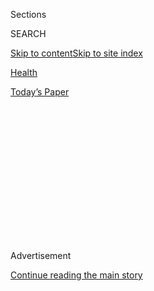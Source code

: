 <div id="app">

<div>

<div>

<div>

<div class="NYTAppHideMasthead css-1q2w90k e1suatyy0">

<div class="section css-ui9rw0 e1suatyy2">

<div class="css-eph4ug er09x8g0">

<div class="css-6n7j50">

</div>

<span class="css-1dv1kvn">Sections</span>

<div class="css-10488qs">

<span class="css-1dv1kvn">SEARCH</span>

</div>

[Skip to content](#site-content)[Skip to site
index](#site-index)

</div>

<div id="masthead-section-label" class="css-1wr3we4 eaxe0e00">

[Health](https://www.nytimes3xbfgragh.onion/section/health)

</div>

<div class="css-10698na e1huz5gh0">

</div>

</div>

<div id="masthead-bar-one" class="section hasLinks css-15hmgas e1csuq9d3">

<div class="css-uqyvli e1csuq9d0">

</div>

<div class="css-1uqjmks e1csuq9d1">

</div>

<div class="css-9e9ivx">

[](https://myaccount.nytimes3xbfgragh.onion/auth/login?response_type=cookie&client_id=vi)

</div>

<div class="css-1bvtpon e1csuq9d2">

[Today’s
Paper](https://www.nytimes3xbfgragh.onion/section/todayspaper)

</div>

</div>

</div>

</div>

<div data-aria-hidden="false">

<div id="site-content" data-role="main">

<div>

<div class="css-1aor85t" style="opacity:0.000000001;z-index:-1;visibility:hidden">

<div class="css-1hqnpie">

<div class="css-epjblv">

<span class="css-17xtcya">[Health](/section/health)</span><span class="css-x15j1o">|</span><span class="css-fwqvlz">Where
Surgeons Don’t Bother With
Checklists</span>

</div>

<div class="css-k008qs">

<div class="css-1iwv8en">

<span class="css-18z7m18"></span>

<div>

</div>

</div>

<span class="css-1n6z4y">https://nyti.ms/2QW5qOo</span>

<div class="css-1705lsu">

<div class="css-4xjgmj">

<div class="css-4skfbu" data-role="toolbar" data-aria-label="Social Media Share buttons, Save button, and Comments Panel with current comment count" data-testid="share-tools">

  - 
  - 
  - 
  - 
    
    <div class="css-6n7j50">
    
    </div>

  - 

</div>

</div>

</div>

</div>

</div>

</div>

<div class="css-13pd83m">

</div>

<div id="top-wrapper" class="css-1sy8kpn">

<div id="top-slug" class="css-l9onyx">

Advertisement

</div>

[Continue reading the main
story](#after-top)

<div class="ad top-wrapper" style="text-align:center;height:100%;display:block;min-height:250px">

<div id="top" class="place-ad" data-position="top" data-size-key="top">

</div>

</div>

<div id="after-top">

</div>

</div>

<div>

<div id="sponsor-wrapper" class="css-1hyfx7x">

<div id="sponsor-slug" class="css-19vbshk">

Supported by

</div>

[Continue reading the main
story](#after-sponsor)

<div id="sponsor" class="ad sponsor-wrapper" style="text-align:center;height:100%;display:block">

</div>

<div id="after-sponsor">

</div>

</div>

<div class="css-186x18t">

Global health

</div>

<div class="css-1vkm6nb ehdk2mb0">

# Where Surgeons Don’t Bother With Checklists

</div>

In many poor countries, older surgeons resist being questioned, and
operations are more often emergencies, which leaves less time to review
checklists.

<div class="css-79elbk" data-testid="photoviewer-wrapper">

<div class="css-z3e15g" data-testid="photoviewer-wrapper-hidden">

</div>

<div class="css-1a48zt4 ehw59r15" data-testid="photoviewer-children">

![<span class="css-16f3y1r e13ogyst0" data-aria-hidden="true">At a
workshop in Yerevan, Armenia, participants reviewing the World Health
Organization’s surgical safety checklist while preparing to administer
anesthesia for a
C-section.</span><span class="css-cnj6d5 e1z0qqy90" itemprop="copyrightHolder"><span class="css-1ly73wi e1tej78p0">Credit...</span><span><span>Gordon
Yuill/Lifebox</span></span></span>](https://static01.graylady3jvrrxbe.onion/images/2020/01/15/science/15GLOBALSURGERY3/merlin_167124678_fb091847-7e8a-4598-9237-f259ddf1c491-articleLarge.jpg?quality=75&auto=webp&disable=upscale)

</div>

</div>

<div class="css-18e8msd">

<div class="css-vp77d3 epjyd6m0">

<div class="css-hus3qt ey68jwv0" data-aria-hidden="true">

[![Donald G. McNeil
Jr.](https://static01.graylady3jvrrxbe.onion/images/2018/06/13/multimedia/author-donald-g-mcneil-jr/author-donald-g-mcneil-jr-thumbLarge-v4.png
"Donald G. McNeil Jr.")](https://www.nytimes3xbfgragh.onion/by/donald-g-mcneil-jr)

</div>

<div class="css-1baulvz">

By [<span class="css-1baulvz last-byline" itemprop="name">Donald G.
McNeil
Jr.</span>](https://www.nytimes3xbfgragh.onion/by/donald-g-mcneil-jr)

</div>

</div>

  - 
    
    <div class="css-ld3wwf e16638kd2">
    
    Jan. 15,
    2020
    
    </div>

  - 
    
    <div class="css-4xjgmj">
    
    <div class="css-d8bdto" data-role="toolbar" data-aria-label="Social Media Share buttons, Save button, and Comments Panel with current comment count" data-testid="share-tools">
    
      - 
      - 
      - 
      - 
        
        <div class="css-6n7j50">
        
        </div>
    
      - 
    
    </div>
    
    </div>

</div>

</div>

<div class="section meteredContent css-1r7ky0e" name="articleBody" itemprop="articleBody">

<div class="css-1fanzo5 StoryBodyCompanionColumn">

<div class="css-53u6y8">

Ten years ago, checklists for surgeons were all the rage. Inspired by
the preflight routines of airline pilots, surgical checklists were shown
to prevent tragic errors, reduce infections and save lives.

Dr. Atul Gawande, a Harvard-trained surgeon, championed them in The New
Yorker and wrote a book about them, “The Checklist Manifesto: How to Get
Things Right.”

A two-minute, 19-item checklist was eventually endorsed by the World
Health Organization, which advocated its use by every hospital in the
world. The checklist is [even available as a cellphone
app](https://unitar.org/about/news-stories/news/unitar-and-partners-launch-new-mobile-application-who-surgical-safety-checklist)
from the United Nations Institute for Training and Research.

It includes many simple steps for surgeons who are preparing to operate,
some as basic as ascertaining that the right patient is on the table and
the incision site correctly marked, and that anesthetics, oxygen and
transfusion blood are on hand.

</div>

</div>

<div class="css-1fanzo5 StoryBodyCompanionColumn">

<div class="css-53u6y8">

Now that a decade has passed since the W.H.O.’s recommendation, a
nonprofit founded by Dr. Gawande has surveyed almost 1,500 hospitals in
94 countries to see how often a surgical checklist is used.

Adoption has been spotty, according to the report released on Wednesday
by the nonprofit, [Lifebox](https://www.lifebox.org/), and by [Ariadne
Labs](https://www.ariadnelabs.org/areas-of-work/safe-surgery-checklist/),
a joint venture of the Harvard T.H. Chan School of Public Health and
Brigham and Women’s Hospital, both in Boston. (Both institutions seek to
improve surgery and anesthesia in poor and middle-income countries.)

In wealthy countries, a list is used in 90 percent of surgeries, the
report found. But in poor countries, a checklist [is used only about a
third of the time](https://www.lifebox.org/checkinginonthechecklist/).

The study blamed many factors: surgeons who resent the implication that
they may make dangerous mistakes, lax enforcement by hospital
administrators and the powerlessness of nurses in some cultures.

</div>

</div>

<div class="css-1fanzo5 StoryBodyCompanionColumn">

<div class="css-53u6y8">

In poor countries, most surgeries are emergencies, such as cesarean
sections, appendectomies or trauma repair after a car crash. Rushed
surgical teams are less likely to use a checklist.

</div>

</div>

<div class="css-79elbk" data-testid="photoviewer-wrapper">

<div class="css-z3e15g" data-testid="photoviewer-wrapper-hidden">

</div>

<div class="css-1a48zt4 ehw59r15" data-testid="photoviewer-children">

![<span class="css-16f3y1r e13ogyst0" data-aria-hidden="true">The
checklist in use in Ethiopia. Use of checklists varies across the globe.
Cultural barriers sometimes impede adoption, researchers
found. </span><span class="css-cnj6d5 e1z0qqy90" itemprop="copyrightHolder"><span class="css-1ly73wi e1tej78p0">Credit...</span><span>Michael
McCaskey/Lifebox</span></span>](https://static01.graylady3jvrrxbe.onion/images/2020/01/15/science/15GLOBALSURGERY2/15GLOBALSURGERY2-articleLarge.jpg?quality=75&auto=webp&disable=upscale)

</div>

</div>

<div class="css-1fanzo5 StoryBodyCompanionColumn">

<div class="css-53u6y8">

In poor countries, there are often failures in support systems intended
to ensure the availability of oxygen, blood transfusions and
postoperative antibiotics, and sometimes even just clean operating
rooms.

When checklists are strictly adhered to, missing even one of those
elements can prevent the operation from beginning. Instead, some
hospitals just avoid the checklist.

There is enormous room for improvement, the study found.

For example, up to 95 percent of Africa’s population does not have
access to safe and affordable surgery, and African patients are twice as
likely to die after an operation, compared with the global average, said
Dr. Bruce M. Biccard, an anesthesiologist at the University of Cape Town
and a leader of the African Surgical Outcomes Study, which produced some
of the data used in the new report.

In countries where doctors and nurses do not speak one of the six
official languages of the United Nations — Arabic, Chinese, English,
French, Russian or Spanish — a checklist is less likely to be used.
Also, cultural barriers have hindered its adoption.

The checklist includes requirements that doctors and nurses introduce
themselves and confirm that all have the same understanding of how the
operation will ideally proceed. But teamwork can be difficult to
introduce, both in traditional cultures based on hierarchy and obedience
and in intensely competitive environments like those in American medical
schools.

Even hospitals that faithfully used a checklist often adapted it to
local circumstances, the report found. Some translated it into Tagalog
and Amharic, for example. A West African surgical team added a
requirement that the hospital’s generator be working. A Guatemalan team
added pain-control medication to the list of requirements.

</div>

</div>

<div class="css-1fanzo5 StoryBodyCompanionColumn">

<div class="css-53u6y8">

A decade ago, as a young surgeon in Ethiopia, Dr. Abebe Bekele, the dean
of the University of Global Health Equity in Rwanda, tried to introduce
the checklist to the hospital where he worked in Addis Ababa, after
seeing it when he trained in Seattle.

“No one else was on board,” Dr. Bekele, who was a consultant on the
Lifebox report, said in a telephone interview. His own team used it when
he insisted, but not when working with other surgeons, who were usually
much older than their nursing staffs.

“I had the momentum but not the wisdom on how to implement it,” he
said.

</div>

</div>

<div class="css-79elbk" data-testid="photoviewer-wrapper">

<div class="css-z3e15g" data-testid="photoviewer-wrapper-hidden">

</div>

<div class="css-1a48zt4 ehw59r15" data-testid="photoviewer-children">

<div class="css-1xdhyk6 erfvjey0">

<span class="css-1ly73wi e1tej78p0">Image</span>

<div class="css-zjzyr8">

<div data-testid="lazyimage-container" style="height:257.77777777777777px">

</div>

</div>

</div>

<span class="css-16f3y1r e13ogyst0" data-aria-hidden="true">In a
training course in Siuna, Nicaragua, participants reviewing a surgical
checklist.</span><span class="css-cnj6d5 e1z0qqy90" itemprop="copyrightHolder"><span class="css-1ly73wi e1tej78p0">Credit...</span><span>Jarred
Forrester/Lifebox</span></span>

</div>

</div>

<div class="css-1fanzo5 StoryBodyCompanionColumn">

<div class="css-53u6y8">

Two years later, however, after studies showed the checklist reduced
deaths by 24 percent and major complications by 60 percent, he had more
success “by bringing everyone into a single room to discuss and write
down the checklist.”

Since then, younger surgeons have become more receptive, Dr. Bekele
said, and now the checklist is taught in the [rapidly expanding medical
schools](https://www.pri.org/stories/2012-12-20/ethiopias-crowded-medical-schools)
in Ethiopia.

***\[*[*Like the Science Times page on
Facebook.*](http://on.fb.me/1paTQ1h)** ****** *| Sign up for the*
**[*Science Times newsletter.*](http://nyti.ms/1MbHaRU)*\]***

Outside influences can be powerful, the report noted. It singled out the
charity [Mercy Ships](https://www.mercyships.org/) as instrumental in
introducing the checklist to Africa. Mercy Ships has a hospital ship
that docks for months in various port cities in Africa, performing
thousands of surgeries.

At each port of call, it also trains dozens of local medical
practitioners.

When the Africa Mercy was docked in Cotonou, Benin, from 2016 to 2017,
for example, it [sent teams to 36
hospitals](https://www.mercyships.org.uk/who-checklist-success-in-benin/)
to lead workshops in using a surgical checklist.

</div>

</div>

<div class="css-1fanzo5 StoryBodyCompanionColumn">

<div class="css-53u6y8">

Before the training, only about 30 percent of surgeries performed
incorporated checklists. Afterward, nearly 90 percent did — and
compliance was still at 86 percent during follow-up visits a year later.

</div>

</div>

<div>

</div>

</div>

<div>

</div>

<div>

</div>

<div>

</div>

<div>

<div id="bottom-wrapper" class="css-1ede5it">

<div id="bottom-slug" class="css-l9onyx">

Advertisement

</div>

[Continue reading the main
story](#after-bottom)

<div id="bottom" class="ad bottom-wrapper" style="text-align:center;height:100%;display:block;min-height:90px">

</div>

<div id="after-bottom">

</div>

</div>

</div>

</div>

</div>

## Site Index

<div>

</div>

## Site Information Navigation

  - [© <span>2020</span> <span>The New York Times
    Company</span>](https://help.nytimes3xbfgragh.onion/hc/en-us/articles/115014792127-Copyright-notice)

<!-- end list -->

  - [NYTCo](https://www.nytco.com/)
  - [Contact
    Us](https://help.nytimes3xbfgragh.onion/hc/en-us/articles/115015385887-Contact-Us)
  - [Work with us](https://www.nytco.com/careers/)
  - [Advertise](https://nytmediakit.com/)
  - [T Brand Studio](http://www.tbrandstudio.com/)
  - [Your Ad
    Choices](https://www.nytimes3xbfgragh.onion/privacy/cookie-policy#how-do-i-manage-trackers)
  - [Privacy](https://www.nytimes3xbfgragh.onion/privacy)
  - [Terms of
    Service](https://help.nytimes3xbfgragh.onion/hc/en-us/articles/115014893428-Terms-of-service)
  - [Terms of
    Sale](https://help.nytimes3xbfgragh.onion/hc/en-us/articles/115014893968-Terms-of-sale)
  - [Site
    Map](https://spiderbites.nytimes3xbfgragh.onion)
  - [Help](https://help.nytimes3xbfgragh.onion/hc/en-us)
  - [Subscriptions](https://www.nytimes3xbfgragh.onion/subscription?campaignId=37WXW)

</div>

</div>

</div>

</div>
